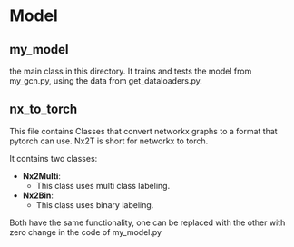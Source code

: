 # Model

## my_model
the main class in this directory. It trains and tests the model from my_gcn.py, using the data from get_dataloaders.py.
## nx_to_torch
This file contains Classes that convert networkx graphs to a format that pytorch can use.
Nx2T is short for networkx to torch.

It contains two classes:
- **Nx2Multi**:
	- This class uses multi class labeling.
- **Nx2Bin**:
	- This class uses binary labeling.

Both have the same functionality, one can be replaced with the other with zero change in the code of my_model.py

